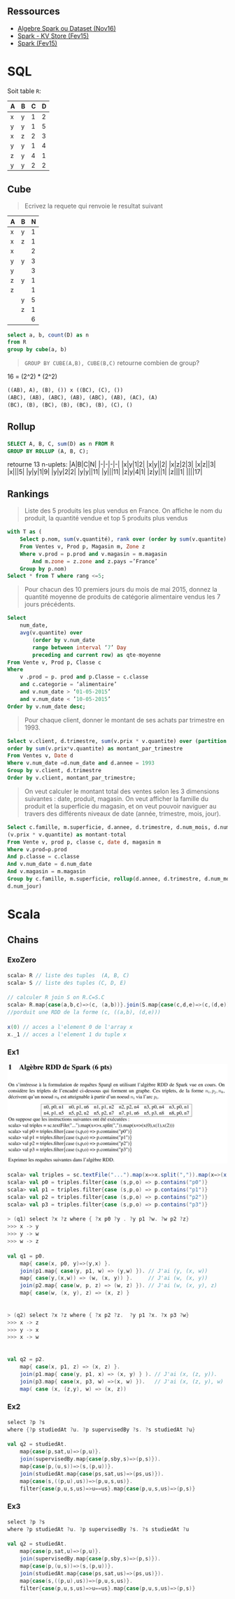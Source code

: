 ## Ressources

- [Algebre Spark ou Dataset (Nov16)](http://www-bd.lip6.fr/wiki/_media/site/enseignement/master/bdle/examen2016.pdf)
- [Spark - KV Store (Fev15)](http://www-bd.lip6.fr/wiki/_media/site/enseignement/master/bdle/bdle_exam_fevrier2015.pdf)
- [Spark (Fev15)](http://www-bd.lip6.fr/wiki/_media/site/enseignement/master/bdle/examen_2015_aspark.pdf)

# SQL

Soit table `R`: 

|A | B | C | D | 
|--|---|---|---|
|x|y|1|2|
|y|y|1|5|
|x|z|2|3|
|y|y|1|4|
|z|y|4|1|
|y|y|2|2|

## Cube

> Ecrivez la requete qui renvoie le resultat suivant

|A|B|N|
|--|--|--|
|x|y|1|
|x|z|1|
|x||2|
|y|y|3|
|y||3|
|z|y|1|
|z||1|
||y|5|
||z|1|
|||6|

```sql
select a, b, count(D) as n
from R
group by cube(a, b)
```

> `GROUP BY CUBE(A,B), CUBE(B,C)` retourne combien de group?

 16 = (2^2) * (2^2)

```sql
((AB), A), (B), ()) x ((BC), (C), ())
(ABC), (AB), (ABC), (AB), (ABC), (AB), (AC), (A)
(BC), (B), (BC), (B), (BC), (B), (C), ()
```

## Rollup

```sql
SELECT A, B, C, sum(D) as n FROM R
GROUP BY ROLLUP (A, B, C);
```

retourne 13 n-uplets:
|A|B|C|N|
|-|-|-|-|
|x|y|1|2|
|x|y||2|
|x|z|2|3|
|x|z||3|
|x|||5|
|y|y|1|9|
|y|y|2|2|
|y|y||11|
|y|||11|
|z|y|4|1|
|z|y||1|
|z|||1|
||||17|

## Rankings

> Liste des 5 produits les plus vendus en France. On affiche le nom du produit, la quantité vendue et top 5 produits plus vendus

```sql
with T as (
    Select p.nom, sum(v.quantité), rank over (order by sum(v.quantite) desc as rang )
    From Ventes v, Prod p, Magasin m, Zone z
    Where v.prod = p.prod and v.magasin = m.magasin
        And m.zone = z.zone and z.pays =’France’
    Group by p.nom)
Select * from T where rang <=5;
```

> Pour chacun des 10 premiers jours du mois de mai 2015, donnez la quantité moyenne de produits de catégorie alimentaire vendus les 7 jours précédents.

```sql
Select 
    num_date, 
    avg(v.quantite) over 
        (order by v.num_date 
        range between interval ‘7’ Day 
        preceding and current row) as qte-moyenne
From Vente v, Prod p, Classe c
Where 
    v .prod = p. prod and p.Classe = c.classe
    and c.categorie = ‘alimentaire’
    and v.num_date > ‘01-05-2015’ 
    and v.num_date < ’10-05-2015’
Order by v.num_date desc;
```

> Pour chaque client, donner le montant de ses achats par trimestre en 1993.

```sql
Select v.client, d.trimestre, sum(v.prix * v.quantite) over (partition by c.client,
order by sum(v.prix*v.quantite) as montant_par_trimestre
From Ventes v, Date d
Where v.num_date =d.num_date and d.annee = 1993
Group by v.client, d.trimestre
Order by v.client, montant_par_trimestre;
```

> On veut calculer le montant total des ventes selon les 3 dimensions suivantes : date, produit, magasin. On veut afficher la famille du produit et la superficie du magasin, et on veut pouvoir naviguer au travers des différents niveaux de date (année, trimestre, mois, jour).

```sql
Select c.famille, m.superficie, d.annee, d.trimestre, d.num_mois, d.num_jour, sum
(v.prix * v.quantite) as montant-total
From Vente v, prod p, classe c, date d, magasin m
Where v.prod=p.prod
And p.classe = c.classe
And v.num_date = d.num_date
And v.magasin = m.magasin
Group by c.famille, m.superficie, rollup(d.annee, d.trimestre, d.num_mois,
d.num_jour)
```

# Scala

## Chains

### ExoZero

```scala
scala> R // liste des tuples  (A, B, C)
scala> S // liste des tuples (C, D, E)

// calculer R join S on R.C=S.C
scala> R.map{case(a,b,c)=>(c, (a,b))}.join(S.map{case(c,d,e)=>(c,(d,e))}) 
//porduit une RDD de la forme (c, ((a,b), (d,e)))

x(0) // acces a l'element 0 de l'array x 
x._1 // acces a l'element 1 du tuple x
```

### Ex1

![partiel2016](./images/partiel.png)

```scala
scala> val triples = sc.textFile("...").map(x=>x.split(",")).map(x=>(x(0),x(1),x(2)))
scala> val p0 = triples.filter{case (s,p,o) => p.contains("p0")}
scala> val p1 = triples.filter{case (s,p,o) => p.contains("p1")}
scala> val p2 = triples.filter{case (s,p,o) => p.contains("p2")}
scala> val p3 = triples.filter{case (s,p,o) => p.contains("p3")}

> (q1) select ?x ?z where { ?x p0 ?y . ?y p1 ?w. ?w p2 ?z}
>>> x -> y
>>> y -> w
>>> w -> z

val q1 = p0.
    map{ case(x, p0, y)=>(y,x) }.
    join(p1.map{ case(y, p1, w) => (y,w) }). // J'ai (y, (x, w))
    map{ case(y,(x,w)) => (w, (x, y)) }.     // J'ai (w, (x, y))
    join(p2.map{ case(w, p, z) => (w, z) }). // J'ai (w, (x, y), z)
    map{ case(w, (x, y), z) => (x, z) }


> (q2) select ?x ?z where { ?x p2 ?z.  ?y p1 ?x. ?x p3 ?w}
>>> x -> z
>>> y -> x
>>> x -> w


val q2 = p2.
    map{ case(x, p1, z) => (x, z) }.
    join(p1.map{ case(y, p1, x) => (x, y) } ). // J'ai (x, (z, y)).
    join(p3.map{ case(x, p3, w) =>(x, w) }).   // J'ai (x, (z, y), w)
    map( case (x, (z,y), w) => (x, z))
```

### Ex2

```scala
select ?p ?s
where {?p studiedAt ?u. ?p supervisedBy ?s. ?s studiedAt ?u}

val q2 = studiedAt.
    map{case(p,sat,u)=>(p,u)}.
    join(supervisedBy.map{case(p,sby,s)=>(p,s)}).
    map{case(p,(u,s))=>(s,(p,u))}.
    join(studiedAt.map{case(ps,sat,us)=>(ps,us)}).
    map{case(s,((p,u),us))=>(p,u,s,us)}.
    filter{case(p,u,s,us)=>u==us}.map{case(p,u,s,us)=>(p,s)}
```

### Ex3

```scala
select ?p ?s
where ?p studiedAt ?u. ?p supervisedBy ?s. ?s studiedAt ?u

val q2 = studiedAt.
    map{case(p,sat,u)=>(p,u)}.
    join(supervisedBy.map{case(p,sby,s)=>(p,s)}).
    map{case(p,(u,s))=>(s,(p,u))}.
    join(studiedAt.map{case(ps,sat,us)=>(ps,us)}).
    map{case(s,((p,u),us))=>(p,u,s,us)}.
    filter{case(p,u,s,us)=>u==us}.map{case(p,u,s,us)=>(p,s)}
```